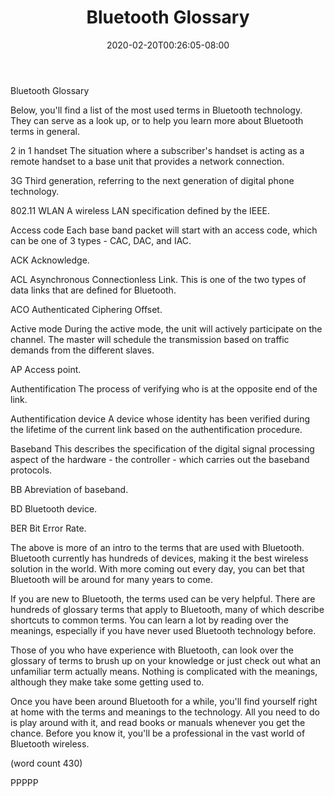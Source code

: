 ﻿---
title: "Bluetooth Glossary"
date: 2020-02-20T00:26:05-08:00
description: "Bluetooth Technology Tips for Web Success"
featured_image: "/images/Bluetooth Technology.jpg"
tags: ["Bluetooth Technology"]
---

Bluetooth Glossary

Below, you'll find a list of the most used terms in
Bluetooth technology.  They can serve as a look up,
or to help you learn more about Bluetooth terms in 
general.

2 in 1 handset
The situation where a subscriber's handset is acting
as a remote handset to a base unit that provides a
network connection.

3G
Third generation, referring to the next generation
of digital phone technology.

802.11 WLAN
A wireless LAN specification defined by the IEEE.

Access code
Each base band packet will start with an access code,
which can be one of 3 types - CAC, DAC, and IAC.

ACK 
Acknowledge.

ACL 
Asynchronous Connectionless Link.  This is one of the
two types of data links that are defined for Bluetooth.

ACO
Authenticated Ciphering Offset.

Active mode
During the active mode, the unit will actively 
participate on the channel.  The master will schedule
the transmission based on traffic demands from the
different slaves.

AP
Access point.

Authentification 
The process of verifying who is at the opposite end
of the link.  

Authentification device
A device whose identity has been verified during the
lifetime of the current link based on the 
authentification procedure.

Baseband
This describes the specification of the digital
signal processing aspect of the hardware - the 
controller - which carries out the baseband
protocols.

BB
Abreviation of baseband.

BD
Bluetooth device.

BER
Bit Error Rate.

The above is more of an intro to the terms that are
used with Bluetooth.  Bluetooth currently has hundreds
of devices, making it the best wireless solution in
the world.  With more coming out every day, you can
bet that Bluetooth will be around for many years to
come.

If you are new to Bluetooth, the terms used can be
very helpful.  There are hundreds of glossary terms
that apply to Bluetooth, many of which describe 
shortcuts to common terms.  You can learn a lot by
reading over the meanings, especially if you have
never used Bluetooth technology before.

Those of you who have experience with Bluetooth,
can look over the glossary of terms to brush up
on your knowledge or just check out what an unfamiliar
term actually means.  Nothing is complicated with
the meanings, although they make take some getting
used to.

Once you have been around Bluetooth for a while, 
you'll find yourself right at home with the terms
and meanings to the technology.  All you need to do
is play around with it, and read books or manuals
whenever you get the chance.  Before you know it,
you'll be a professional in the vast world of 
Bluetooth wireless.

(word count 430)

PPPPP
